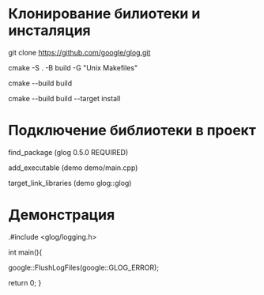 # Клонирование билиотеки и инсталяция
git clone https://github.com/google/glog.git

cmake -S . -B build -G "Unix Makefiles"

cmake --build build

cmake --build build --target install

# Подключение библиотеки в проект

find_package (glog 0.5.0 REQUIRED)

add_executable (demo demo/main.cpp)

target_link_libraries (demo glog::glog)

# Демонстрация

.#include <glog/logging.h>

int main(){

google::FlushLogFiles(google::GLOG_ERROR);

return 0;
}